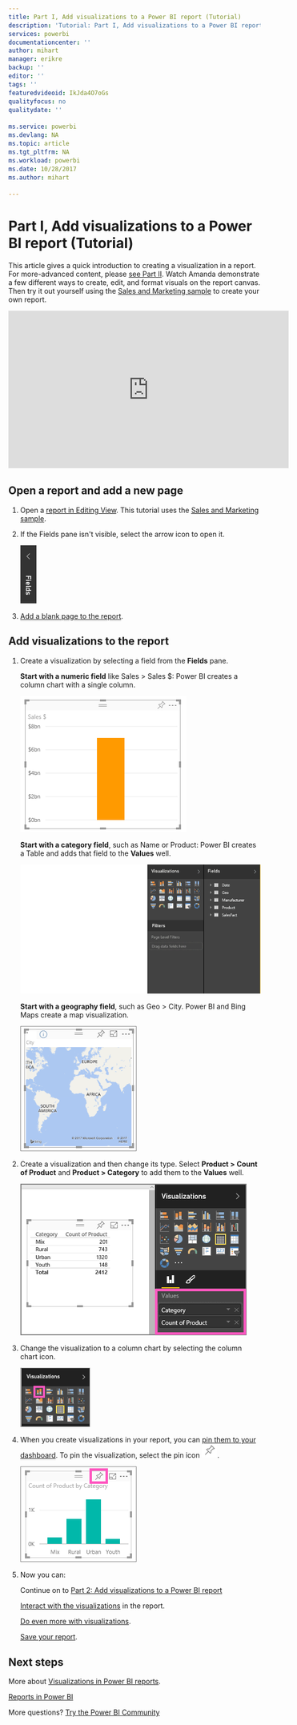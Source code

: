 ```yaml
---
title: Part I, Add visualizations to a Power BI report (Tutorial)
description: 'Tutorial: Part I, Add visualizations to a Power BI report'
services: powerbi
documentationcenter: ''
author: mihart
manager: erikre
backup: ''
editor: ''
tags: ''
featuredvideoid: IkJda4O7oGs
qualityfocus: no
qualitydate: ''

ms.service: powerbi
ms.devlang: NA
ms.topic: article
ms.tgt_pltfrm: NA
ms.workload: powerbi
ms.date: 10/28/2017
ms.author: mihart

---
```

# Part I, Add visualizations to a Power BI report (Tutorial)
This article gives a quick introduction to creating a visualization in a report.  For more-advanced content, please [see Part II](power-bi-report-add-visualizations-ii.md). Watch Amanda demonstrate a few different ways to create, edit, and format visuals on the report canvas. Then try it out yourself using the [Sales and Marketing sample](powerbi-sample-datasets.md) to create your own report.

<iframe width="560" height="315" src="https://www.youtube.com/embed/IkJda4O7oGs" frameborder="0" allowfullscreen></iframe>


## Open a report and add a new page
1. Open a [report in Editing View](powerbi-service-go-from-reading-view-to-editing-view.md). This tutorial uses the [Sales and Marketing sample](powerbi-sample-datasets.md).
2. If the Fields pane isn't visible, select the arrow icon to open it. 
   
   ![](media/power-bi-report-add-visualizations-i/pbi_nancy_fieldsfiltersarrow.png)
3. [Add a blank page to the report](power-bi-report-add-page.md).

## Add visualizations to the report
1. Create a visualization by selecting a field from the **Fields** pane.  
   
   **Start with a numeric field** like Sales > Sales $: Power BI creates a column chart with a single column.
   
   ![](media/power-bi-report-add-visualizations-i/pbi_onecolchart.png)
   
   **Start with a category field**, such as Name or Product: Power BI creates a Table and adds that field to the **Values** well.
   
   ![](media/power-bi-report-add-visualizations-i/pbi_agif_createchart3.gif)
   
   **Start with a geography field**, such as Geo > City. Power BI and Bing Maps create a map visualization.
   
   ![](media/power-bi-report-add-visualizations-i/power-bi-map.png)
2. Create a visualization and then change its type. Select **Product > Count of Product** and **Product > Category** to add them to the **Values** well.
   
   ![](media/power-bi-report-add-visualizations-i/part1table1.png)
3. Change the visualization to a column chart by selecting the column chart icon.
   
   ![](media/power-bi-report-add-visualizations-i/part1converttocolumn.png)
4. When you create visualizations in your report, you can [pin them to your dashboard](powerbi-service-pin-a-tile-to-a-dashboard-from-a-report.md). To pin the visualization, select the pin icon ![](media/power-bi-report-add-visualizations-i/pinnooutline.png).
   
   ![](media/power-bi-report-add-visualizations-i/part1pin1.png)
5. Now you can:
   
   Continue on to [Part 2: Add visualizations to a Power BI report](power-bi-report-add-visualizations-ii.md)
   
   [Interact with the visualizations](powerbi-service-interact-with-a-report-in-reading-view.md) in the report.
   
   [Do even more with visualizations](powerbi-service-visualizations-for-reports.md).
   
   [Save your report](powerbi-service-save-a-report.md).

## Next steps
More about [Visualizations in Power BI reports](powerbi-service-visualizations-for-reports.md).

[Reports in Power BI](powerbi-service-reports.md)

More questions? [Try the Power BI Community](http://community.powerbi.com/)

